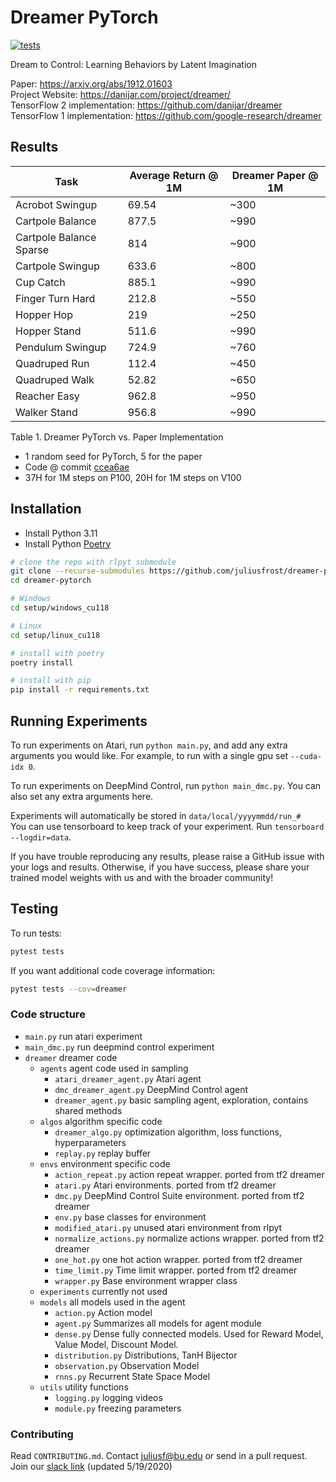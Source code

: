# Dreamer PyTorch

[![tests](https://github.com/juliusfrost/dreamer-pytorch/workflows/tests/badge.svg)](https://github.com/juliusfrost/dreamer-pytorch/actions)

Dream to Control: Learning Behaviors by Latent Imagination

Paper: https://arxiv.org/abs/1912.01603  
Project Website: https://danijar.com/project/dreamer/   
TensorFlow 2 implementation: https://github.com/danijar/dreamer  
TensorFlow 1 implementation: https://github.com/google-research/dreamer  

## Results

| Task                    | Average Return @ 1M | Dreamer Paper @ 1M |
|-------------------------|---------------------|--------------------|
| Acrobot Swingup         | 69.54               | ~300               |
| Cartpole Balance        | 877.5               | ~990               |
| Cartpole Balance Sparse | 814                 | ~900               |
| Cartpole Swingup        | 633.6               | ~800               |
| Cup Catch               | 885.1               | ~990               |
| Finger Turn Hard        | 212.8               | ~550               |
| Hopper Hop              | 219                 | ~250               |
| Hopper Stand            | 511.6               | ~990               |
| Pendulum Swingup        | 724.9               | ~760               |
| Quadruped Run           | 112.4               | ~450               |
| Quadruped Walk          | 52.82               | ~650               |
| Reacher Easy            | 962.8               | ~950               |
| Walker Stand            | 956.8               | ~990               |

Table 1. Dreamer PyTorch vs. Paper Implementation

- 1 random seed for PyTorch, 5 for the paper
- Code @ commit [ccea6ae](https://github.com/juliusfrost/dreamer-pytorch/commit/ccea6ae4a397a94c328891bd78e81d52dd156cb6)
- 37H for 1M steps on P100, 20H for 1M steps on V100

## Installation

- Install Python 3.11
- Install Python [Poetry](https://python-poetry.org/docs/#installation)

```bash
# clone the repo with rlpyt submodule
git clone --recurse-submodules https://github.com/juliusfrost/dreamer-pytorch.git
cd dreamer-pytorch

# Windows
cd setup/windows_cu118

# Linux
cd setup/linux_cu118

# install with poetry
poetry install

# install with pip
pip install -r requirements.txt
```

## Running Experiments

To run experiments on Atari, run `python main.py`, and add any extra arguments you would like.
For example, to run with a single gpu set `--cuda-idx 0`.

To run experiments on DeepMind Control, run `python main_dmc.py`. You can also set any extra arguments here.

Experiments will automatically be stored in `data/local/yyyymmdd/run_#`  
You can use tensorboard to keep track of your experiment.
Run `tensorboard --logdir=data`.

If you have trouble reproducing any results, please raise a GitHub issue with your logs and results.
Otherwise, if you have success, please share your trained model weights with us and with the broader community!

## Testing

To run tests:
```bash
pytest tests
```

If you want additional code coverage information:
```bash
pytest tests --cov=dreamer
```

### Code structure
- `main.py` run atari experiment
- `main_dmc.py` run deepmind control experiment 
- `dreamer` dreamer code
  - `agents` agent code used in sampling
    - `atari_dreamer_agent.py` Atari agent
    - `dmc_dreamer_agent.py` DeepMind Control agent
    - `dreamer_agent.py` basic sampling agent, exploration, contains shared methods
  - `algos` algorithm specific code
    - `dreamer_algo.py` optimization algorithm, loss functions, hyperparameters
    - `replay.py` replay buffer
  - `envs` environment specific code
    - `action_repeat.py` action repeat wrapper. ported from tf2 dreamer
    - `atari.py` Atari environments. ported from tf2 dreamer
    - `dmc.py` DeepMind Control Suite environment. ported from tf2 dreamer
    - `env.py` base classes for environment
    - `modified_atari.py` unused atari environment from rlpyt
    - `normalize_actions.py` normalize actions wrapper. ported from tf2 dreamer
    - `one_hot.py` one hot action wrapper. ported from tf2 dreamer
    - `time_limit.py` Time limit wrapper. ported from tf2 dreamer
    - `wrapper.py` Base environment wrapper class
  - `experiments` currently not used
  - `models` all models used in the agent
    - `action.py` Action model
    - `agent.py` Summarizes all models for agent module
    - `dense.py` Dense fully connected models. Used for Reward Model, Value Model, Discount Model.
    - `distribution.py` Distributions, TanH Bijector
    - `observation.py` Observation Model
    - `rnns.py` Recurrent State Space Model
  - `utils` utility functions
    - `logging.py` logging videos
    - `module.py`  freezing parameters


### Contributing
Read `CONTRIBUTING.md`.
Contact juliusf@bu.edu or send in a pull request.
Join our [slack link](https://join.slack.com/t/dreamer-pytorch/shared_invite/zt-emqv4p8h-rDWPNuDDk8Yxgjuym6gT8g)
(updated 5/19/2020)
